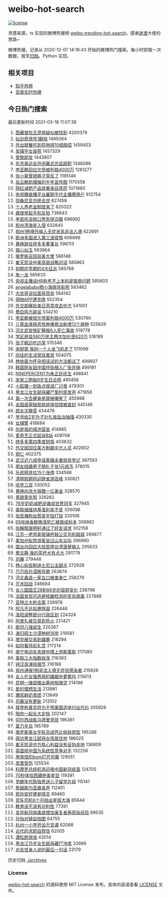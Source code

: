 # weibo-hot-search

[![license](https://img.shields.io/github/license/Arrackisarookie/weibo-hot-search)](https://github.com/Arrackisarookie/weibo-hot-search/blob/master/LICENSE)

灵感来源，ts 实现的微博热搜榜 [weibo-trending-hot-search](https://github.com/justjavac/weibo-trending-hot-search)，感谢[迷渡](https://github.com/justjavac)大佬的思路~

微博热搜，记录从 2020-12-07 14:16:43 开始的微博热门搜索。每小时抓取一次数据，按天[归档](./archives)。Python 实现。

## 相关项目
+ [知乎热榜](https://github.com/Arrackisarookie/zhihu-top-search)
+ [百度实时热搜](https://github.com/Arrackisarookie/baidu-hot-search)

## 今日热门搜索

<!-- Rank Begin -->

最后更新时间 2021-03-18 11:07:39

1. [西藏冒险王遗体疑似被找到](https://s.weibo.com/weibo?q=%23%E8%A5%BF%E8%97%8F%E5%86%92%E9%99%A9%E7%8E%8B%E9%81%97%E4%BD%93%E7%96%91%E4%BC%BC%E8%A2%AB%E6%89%BE%E5%88%B0%23&Refer=top) 4200379
1. [仙剑奇侠传1翻拍](https://s.weibo.com/weibo?q=%23%E4%BB%99%E5%89%91%E5%A5%87%E4%BE%A0%E4%BC%A01%E7%BF%BB%E6%8B%8D%23&Refer=top) 1495064
1. [外出就餐吃到异物得10倍赔偿](https://s.weibo.com/weibo?q=%23%E5%A4%96%E5%87%BA%E5%B0%B1%E9%A4%90%E5%90%83%E5%88%B0%E5%BC%82%E7%89%A9%E5%BE%9710%E5%80%8D%E8%B5%94%E5%81%BF%23&Refer=top) 1459453
1. [吴镇宇女装照](https://s.weibo.com/weibo?q=%23%E5%90%B4%E9%95%87%E5%AE%87%E5%A5%B3%E8%A3%85%E7%85%A7%23&Refer=top) 1457329
1. [曾黎卸妆](https://s.weibo.com/weibo?q=%23%E6%9B%BE%E9%BB%8E%E5%8D%B8%E5%A6%86%23&Refer=top) 1443807
1. [东京奥运会开闭幕式总监辞职](https://s.weibo.com/weibo?q=%E4%B8%9C%E4%BA%AC%E5%A5%A5%E8%BF%90%E4%BC%9A%E5%BC%80%E9%97%AD%E5%B9%95%E5%BC%8F%E6%80%BB%E7%9B%91%E8%BE%9E%E8%81%8C&Refer=top) 1348086
1. [李亚鹏回应欠债被判赔4000万](https://s.weibo.com/weibo?q=%23%E6%9D%8E%E4%BA%9A%E9%B9%8F%E5%9B%9E%E5%BA%94%E6%AC%A0%E5%80%BA%E8%A2%AB%E5%88%A4%E8%B5%944000%E4%B8%87%23&Refer=top) 1281277
1. [张小斐曾把裤子穿反了](https://s.weibo.com/weibo?q=%E5%BC%A0%E5%B0%8F%E6%96%90%E6%9B%BE%E6%8A%8A%E8%A3%A4%E5%AD%90%E7%A9%BF%E5%8F%8D%E4%BA%86&Refer=top) 1195146
1. [岳云鹏助理做的牛年宣传图](https://s.weibo.com/weibo?q=%E5%B2%B3%E4%BA%91%E9%B9%8F%E5%8A%A9%E7%90%86%E5%81%9A%E7%9A%84%E7%89%9B%E5%B9%B4%E5%AE%A3%E4%BC%A0%E5%9B%BE&Refer=top) 1170558
1. [网红减肥产品效果来自禁药](https://s.weibo.com/weibo?q=%E7%BD%91%E7%BA%A2%E5%87%8F%E8%82%A5%E4%BA%A7%E5%93%81%E6%95%88%E6%9E%9C%E6%9D%A5%E8%87%AA%E7%A6%81%E8%8D%AF&Refer=top) 1071660
1. [央视曝直播平台雇聊手代主播撩用户](https://s.weibo.com/weibo?q=%23%E5%A4%AE%E8%A7%86%E6%9B%9D%E7%9B%B4%E6%92%AD%E5%B9%B3%E5%8F%B0%E9%9B%87%E8%81%8A%E6%89%8B%E4%BB%A3%E4%B8%BB%E6%92%AD%E6%92%A9%E7%94%A8%E6%88%B7%23&Refer=top) 912754
1. [坦桑尼亚总统去世](https://s.weibo.com/weibo?q=%23%E5%9D%A6%E6%A1%91%E5%B0%BC%E4%BA%9A%E6%80%BB%E7%BB%9F%E5%8E%BB%E4%B8%96%23&Refer=top) 827458
1. [个人养老金制度来了](https://s.weibo.com/weibo?q=%23%E4%B8%AA%E4%BA%BA%E5%85%BB%E8%80%81%E9%87%91%E5%88%B6%E5%BA%A6%E6%9D%A5%E4%BA%86%23&Refer=top) 820322
1. [龚俊举起手机反拍](https://s.weibo.com/weibo?q=%23%E9%BE%9A%E4%BF%8A%E4%B8%BE%E8%B5%B7%E6%89%8B%E6%9C%BA%E5%8F%8D%E6%8B%8D%23&Refer=top) 736643
1. [李若彤谈脱口秀有提词器](https://s.weibo.com/weibo?q=%23%E6%9D%8E%E8%8B%A5%E5%BD%A4%E8%B0%88%E8%84%B1%E5%8F%A3%E7%A7%80%E6%9C%89%E6%8F%90%E8%AF%8D%E5%99%A8%23&Refer=top) 696992
1. [胶州湾海星入侵](https://s.weibo.com/weibo?q=%E8%83%B6%E5%B7%9E%E6%B9%BE%E6%B5%B7%E6%98%9F%E5%85%A5%E4%BE%B5&Refer=top) 632845
1. [郑州1例境外输入无症状系非法入境](https://s.weibo.com/weibo?q=%23%E9%83%91%E5%B7%9E1%E4%BE%8B%E5%A2%83%E5%A4%96%E8%BE%93%E5%85%A5%E6%97%A0%E7%97%87%E7%8A%B6%E7%B3%BB%E9%9D%9E%E6%B3%95%E5%85%A5%E5%A2%83%23&Refer=top) 622691
1. [欧洲多国进入第三波疫情](https://s.weibo.com/weibo?q=%23%E6%AC%A7%E6%B4%B2%E5%A4%9A%E5%9B%BD%E8%BF%9B%E5%85%A5%E7%AC%AC%E4%B8%89%E6%B3%A2%E7%96%AB%E6%83%85%23&Refer=top) 606698
1. [黄峥辞任拼多多董事长](https://s.weibo.com/weibo?q=%E9%BB%84%E5%B3%A5%E8%BE%9E%E4%BB%BB%E6%8B%BC%E5%A4%9A%E5%A4%9A%E8%91%A3%E4%BA%8B%E9%95%BF&Refer=top) 596113
1. [锦心似玉](https://s.weibo.com/weibo?q=%E9%94%A6%E5%BF%83%E4%BC%BC%E7%8E%89&Refer=top) 593964
1. [俄罗斯召回驻美大使](https://s.weibo.com/weibo?q=%E4%BF%84%E7%BD%97%E6%96%AF%E5%8F%AC%E5%9B%9E%E9%A9%BB%E7%BE%8E%E5%A4%A7%E4%BD%BF&Refer=top) 586148
1. [崔天凯谈中美高层战略对话](https://s.weibo.com/weibo?q=%E5%B4%94%E5%A4%A9%E5%87%AF%E8%B0%88%E4%B8%AD%E7%BE%8E%E9%AB%98%E5%B1%82%E6%88%98%E7%95%A5%E5%AF%B9%E8%AF%9D&Refer=top) 585863
1. [抑郁症早期的4大征兆](https://s.weibo.com/weibo?q=%23%E6%8A%91%E9%83%81%E7%97%87%E6%97%A9%E6%9C%9F%E7%9A%844%E5%A4%A7%E5%BE%81%E5%85%86%23&Refer=top) 585768
1. [朱一龙](https://s.weibo.com/weibo?q=%E6%9C%B1%E4%B8%80%E9%BE%99&Refer=top) 585633
1. [央视主播谈HR称考不上本科是智商问题](https://s.weibo.com/weibo?q=%23%E5%A4%AE%E8%A7%86%E4%B8%BB%E6%92%AD%E8%B0%88HR%E7%A7%B0%E8%80%83%E4%B8%8D%E4%B8%8A%E6%9C%AC%E7%A7%91%E6%98%AF%E6%99%BA%E5%95%86%E9%97%AE%E9%A2%98%23&Refer=top) 585603
1. [angelababy晒小海绵背影照](https://s.weibo.com/weibo?q=angelababy%E6%99%92%E5%B0%8F%E6%B5%B7%E7%BB%B5%E8%83%8C%E5%BD%B1%E7%85%A7&Refer=top) 583462
1. [大衣哥谈拉面哥现状](https://s.weibo.com/weibo?q=%E5%A4%A7%E8%A1%A3%E5%93%A5%E8%B0%88%E6%8B%89%E9%9D%A2%E5%93%A5%E7%8E%B0%E7%8A%B6&Refer=top) 564142
1. [得物APP遭克隆](https://s.weibo.com/weibo?q=%E5%BE%97%E7%89%A9APP%E9%81%AD%E5%85%8B%E9%9A%86&Refer=top) 552354
1. [外交部痛批美日恶意攻击中方](https://s.weibo.com/weibo?q=%23%E5%A4%96%E4%BA%A4%E9%83%A8%E7%97%9B%E6%89%B9%E7%BE%8E%E6%97%A5%E6%81%B6%E6%84%8F%E6%94%BB%E5%87%BB%E4%B8%AD%E6%96%B9%23&Refer=top) 541001
1. [费启鸣方辟谣](https://s.weibo.com/weibo?q=%23%E8%B4%B9%E5%90%AF%E9%B8%A3%E6%96%B9%E8%BE%9F%E8%B0%A3%23&Refer=top) 534210
1. [李亚鹏被控欠债案判赔4000万](https://s.weibo.com/weibo?q=%23%E6%9D%8E%E4%BA%9A%E9%B9%8F%E8%A2%AB%E6%8E%A7%E6%AC%A0%E5%80%BA%E6%A1%88%E5%88%A4%E8%B5%944000%E4%B8%87%23&Refer=top) 530790
1. [儿童血液病恶性肿瘤救治新增12个病种](https://s.weibo.com/weibo?q=%23%E5%84%BF%E7%AB%A5%E8%A1%80%E6%B6%B2%E7%97%85%E6%81%B6%E6%80%A7%E8%82%BF%E7%98%A4%E6%95%91%E6%B2%BB%E6%96%B0%E5%A2%9E12%E4%B8%AA%E7%97%85%E7%A7%8D%23&Refer=top) 525629
1. [河北武安铁矿瞒报6人死亡事故](https://s.weibo.com/weibo?q=%23%E6%B2%B3%E5%8C%97%E6%AD%A6%E5%AE%89%E9%93%81%E7%9F%BF%E7%9E%92%E6%8A%A56%E4%BA%BA%E6%AD%BB%E4%BA%A1%E4%BA%8B%E6%95%85%23&Refer=top) 519778
1. [学区房挂580万房主两次加价至620万](https://s.weibo.com/weibo?q=%23%E5%AD%A6%E5%8C%BA%E6%88%BF%E6%8C%82580%E4%B8%87%E6%88%BF%E4%B8%BB%E4%B8%A4%E6%AC%A1%E5%8A%A0%E4%BB%B7%E8%87%B3620%E4%B8%87%23&Refer=top) 518189
1. [张子枫边吃边哭](https://s.weibo.com/weibo?q=%23%E5%BC%A0%E5%AD%90%E6%9E%AB%E8%BE%B9%E5%90%83%E8%BE%B9%E5%93%AD%23&Refer=top) 515346
1. [宋妍霏 我妈一个人坐飞机走了](https://s.weibo.com/weibo?q=%E5%AE%8B%E5%A6%8D%E9%9C%8F%20%E6%88%91%E5%A6%88%E4%B8%80%E4%B8%AA%E4%BA%BA%E5%9D%90%E9%A3%9E%E6%9C%BA%E8%B5%B0%E4%BA%86&Refer=top) 511099
1. [向往的生活常驻嘉宾](https://s.weibo.com/weibo?q=%23%E5%90%91%E5%BE%80%E7%9A%84%E7%94%9F%E6%B4%BB%E5%B8%B8%E9%A9%BB%E5%98%89%E5%AE%BE%23&Refer=top) 504075
1. [林依晨为怀孕把该试的方法都试了](https://s.weibo.com/weibo?q=%23%E6%9E%97%E4%BE%9D%E6%99%A8%E4%B8%BA%E6%80%80%E5%AD%95%E6%8A%8A%E8%AF%A5%E8%AF%95%E7%9A%84%E6%96%B9%E6%B3%95%E9%83%BD%E8%AF%95%E4%BA%86%23&Refer=top) 499607
1. [韩国网友因中国拌饭植入广告炸锅](https://s.weibo.com/weibo?q=%23%E9%9F%A9%E5%9B%BD%E7%BD%91%E5%8F%8B%E5%9B%A0%E4%B8%AD%E5%9B%BD%E6%8B%8C%E9%A5%AD%E6%A4%8D%E5%85%A5%E5%B9%BF%E5%91%8A%E7%82%B8%E9%94%85%23&Refer=top) 499181
1. [NINEPERCENT为朱正廷庆生](https://s.weibo.com/weibo?q=%23NINEPERCENT%E4%B8%BA%E6%9C%B1%E6%AD%A3%E5%BB%B7%E5%BA%86%E7%94%9F%23&Refer=top) 498841
1. [宋家三胞胎9岁生日合照](https://s.weibo.com/weibo?q=%23%E5%AE%8B%E5%AE%B6%E4%B8%89%E8%83%9E%E8%83%8E9%E5%B2%81%E7%94%9F%E6%97%A5%E5%90%88%E7%85%A7%23&Refer=top) 495456
1. [小狐狸一到饭点就进厂讨食](https://s.weibo.com/weibo?q=%23%E5%B0%8F%E7%8B%90%E7%8B%B8%E4%B8%80%E5%88%B0%E9%A5%AD%E7%82%B9%E5%B0%B1%E8%BF%9B%E5%8E%82%E8%AE%A8%E9%A3%9F%23&Refer=top) 479301
1. [黑龙江女生弑母藏尸案村民发声](https://s.weibo.com/weibo?q=%E9%BB%91%E9%BE%99%E6%B1%9F%E5%A5%B3%E7%94%9F%E5%BC%91%E6%AF%8D%E8%97%8F%E5%B0%B8%E6%A1%88%E6%9D%91%E6%B0%91%E5%8F%91%E5%A3%B0&Refer=top) 471656
1. [第一次去健身房就被嘲笑了](https://s.weibo.com/weibo?q=%23%E7%AC%AC%E4%B8%80%E6%AC%A1%E5%8E%BB%E5%81%A5%E8%BA%AB%E6%88%BF%E5%B0%B1%E8%A2%AB%E5%98%B2%E7%AC%91%E4%BA%86%23&Refer=top) 455998
1. [全国首家硅胶娃娃体验馆被查封](https://s.weibo.com/weibo?q=%23%E5%85%A8%E5%9B%BD%E9%A6%96%E5%AE%B6%E7%A1%85%E8%83%B6%E5%A8%83%E5%A8%83%E4%BD%93%E9%AA%8C%E9%A6%86%E8%A2%AB%E6%9F%A5%E5%B0%81%23&Refer=top) 445146
1. [顾炎沈静雯](https://s.weibo.com/weibo?q=%23%E9%A1%BE%E7%82%8E%E6%B2%88%E9%9D%99%E9%9B%AF%23&Refer=top) 434479
1. [爷爷给2岁孙子针扎放血治抽搐](https://s.weibo.com/weibo?q=%23%E7%88%B7%E7%88%B7%E7%BB%992%E5%B2%81%E5%AD%99%E5%AD%90%E9%92%88%E6%89%8E%E6%94%BE%E8%A1%80%E6%B2%BB%E6%8A%BD%E6%90%90%23&Refer=top) 430330
1. [女辅警](https://s.weibo.com/weibo?q=%E5%A5%B3%E8%BE%85%E8%AD%A6&Refer=top) 418684
1. [你是我的城池营垒](https://s.weibo.com/weibo?q=%E4%BD%A0%E6%98%AF%E6%88%91%E7%9A%84%E5%9F%8E%E6%B1%A0%E8%90%A5%E5%9E%92&Refer=top) 414965
1. [爱奇艺正式起诉B站](https://s.weibo.com/weibo?q=%23%E7%88%B1%E5%A5%87%E8%89%BA%E6%AD%A3%E5%BC%8F%E8%B5%B7%E8%AF%89B%E7%AB%99%23&Refer=top) 409706
1. [拼多多第四季度财报](https://s.weibo.com/weibo?q=%E6%8B%BC%E5%A4%9A%E5%A4%9A%E7%AC%AC%E5%9B%9B%E5%AD%A3%E5%BA%A6%E8%B4%A2%E6%8A%A5&Refer=top) 403632
1. [外交部回应美方制裁中方人员](https://s.weibo.com/weibo?q=%23%E5%A4%96%E4%BA%A4%E9%83%A8%E5%9B%9E%E5%BA%94%E7%BE%8E%E6%96%B9%E5%88%B6%E8%A3%81%E4%B8%AD%E6%96%B9%E4%BA%BA%E5%91%98%23&Refer=top) 402802
1. [郑仁](https://s.weibo.com/weibo?q=%E9%83%91%E4%BB%81&Refer=top) 402375
1. [武汉近六成申请离婚夫妻放弃登记](https://s.weibo.com/weibo?q=%E6%AD%A6%E6%B1%89%E8%BF%91%E5%85%AD%E6%88%90%E7%94%B3%E8%AF%B7%E7%A6%BB%E5%A9%9A%E5%A4%AB%E5%A6%BB%E6%94%BE%E5%BC%83%E7%99%BB%E8%AE%B0&Refer=top) 387593
1. [朋友结婚男子随礼千张1元纸币](https://s.weibo.com/weibo?q=%E6%9C%8B%E5%8F%8B%E7%BB%93%E5%A9%9A%E7%94%B7%E5%AD%90%E9%9A%8F%E7%A4%BC%E5%8D%83%E5%BC%A01%E5%85%83%E7%BA%B8%E5%B8%81&Refer=top) 378015
1. [乐视网连拉15个涨停](https://s.weibo.com/weibo?q=%E4%B9%90%E8%A7%86%E7%BD%91%E8%BF%9E%E6%8B%8915%E4%B8%AA%E6%B6%A8%E5%81%9C&Refer=top) 334588
1. [清明假期将迎跨省游高峰](https://s.weibo.com/weibo?q=%23%E6%B8%85%E6%98%8E%E5%81%87%E6%9C%9F%E5%B0%86%E8%BF%8E%E8%B7%A8%E7%9C%81%E6%B8%B8%E9%AB%98%E5%B3%B0%23&Refer=top) 330821
1. [哈登三双](https://s.weibo.com/weibo?q=%E5%93%88%E7%99%BB%E4%B8%89%E5%8F%8C&Refer=top) 330052
1. [黄峥向浙大捐赠一亿美金](https://s.weibo.com/weibo?q=%E9%BB%84%E5%B3%A5%E5%90%91%E6%B5%99%E5%A4%A7%E6%8D%90%E8%B5%A0%E4%B8%80%E4%BA%BF%E7%BE%8E%E9%87%91&Refer=top) 328570
1. [景甜童年照](https://s.weibo.com/weibo?q=%23%E6%99%AF%E7%94%9C%E7%AB%A5%E5%B9%B4%E7%85%A7%23&Refer=top) 328282
1. [78岁奶奶减肥逆袭成世界冠军](https://s.weibo.com/weibo?q=78%E5%B2%81%E5%A5%B6%E5%A5%B6%E5%87%8F%E8%82%A5%E9%80%86%E8%A2%AD%E6%88%90%E4%B8%96%E7%95%8C%E5%86%A0%E5%86%9B&Refer=top) 327945
1. [美联储维持基准利率不变](https://s.weibo.com/weibo?q=%E7%BE%8E%E8%81%94%E5%82%A8%E7%BB%B4%E6%8C%81%E5%9F%BA%E5%87%86%E5%88%A9%E7%8E%87%E4%B8%8D%E5%8F%98&Refer=top) 326096
1. [张哲瀚粉丝帮吴宇恒打投](https://s.weibo.com/weibo?q=%23%E5%BC%A0%E5%93%B2%E7%80%9A%E7%B2%89%E4%B8%9D%E5%B8%AE%E5%90%B4%E5%AE%87%E6%81%92%E6%89%93%E6%8A%95%23&Refer=top) 320106
1. [65吨抹香鲸搁浅死亡被做成标本](https://s.weibo.com/weibo?q=65%E5%90%A8%E6%8A%B9%E9%A6%99%E9%B2%B8%E6%90%81%E6%B5%85%E6%AD%BB%E4%BA%A1%E8%A2%AB%E5%81%9A%E6%88%90%E6%A0%87%E6%9C%AC&Refer=top) 308882
1. [张翰帮唐明轩通过了好友请求](https://s.weibo.com/weibo?q=%23%E5%BC%A0%E7%BF%B0%E5%B8%AE%E5%94%90%E6%98%8E%E8%BD%A9%E9%80%9A%E8%BF%87%E4%BA%86%E5%A5%BD%E5%8F%8B%E8%AF%B7%E6%B1%82%23&Refer=top) 302158
1. [江苏一老师拿玻璃杯敲公交司机脑袋](https://s.weibo.com/weibo?q=%E6%B1%9F%E8%8B%8F%E4%B8%80%E8%80%81%E5%B8%88%E6%8B%BF%E7%8E%BB%E7%92%83%E6%9D%AF%E6%95%B2%E5%85%AC%E4%BA%A4%E5%8F%B8%E6%9C%BA%E8%84%91%E8%A2%8B&Refer=top) 299877
1. [美加州拟禁游客坐过山车尖叫](https://s.weibo.com/weibo?q=%23%E7%BE%8E%E5%8A%A0%E5%B7%9E%E6%8B%9F%E7%A6%81%E6%B8%B8%E5%AE%A2%E5%9D%90%E8%BF%87%E5%B1%B1%E8%BD%A6%E5%B0%96%E5%8F%AB%23&Refer=top) 296990
1. [国台办回应大陆暂停台湾菠萝输入](https://s.weibo.com/weibo?q=%23%E5%9B%BD%E5%8F%B0%E5%8A%9E%E5%9B%9E%E5%BA%94%E5%A4%A7%E9%99%86%E6%9A%82%E5%81%9C%E5%8F%B0%E6%B9%BE%E8%8F%A0%E8%90%9D%E8%BE%93%E5%85%A5%23&Refer=top) 295633
1. [蔡文静 我的茶杯犬有点大](https://s.weibo.com/weibo?q=%E8%94%A1%E6%96%87%E9%9D%99%20%E6%88%91%E7%9A%84%E8%8C%B6%E6%9D%AF%E7%8A%AC%E6%9C%89%E7%82%B9%E5%A4%A7&Refer=top) 291779
1. [司藤](https://s.weibo.com/weibo?q=%E5%8F%B8%E8%97%A4&Refer=top) 279448
1. [林心如自制迪士尼公主甜点](https://s.weibo.com/weibo?q=%E6%9E%97%E5%BF%83%E5%A6%82%E8%87%AA%E5%88%B6%E8%BF%AA%E5%A3%AB%E5%B0%BC%E5%85%AC%E4%B8%BB%E7%94%9C%E7%82%B9&Refer=top) 272928
1. [乃万给孙滢皓写歌](https://s.weibo.com/weibo?q=%23%E4%B9%83%E4%B8%87%E7%BB%99%E5%AD%99%E6%BB%A2%E7%9A%93%E5%86%99%E6%AD%8C%23&Refer=top) 263674
1. [河北蠡县一家五口被害身亡](https://s.weibo.com/weibo?q=%E6%B2%B3%E5%8C%97%E8%A0%A1%E5%8E%BF%E4%B8%80%E5%AE%B6%E4%BA%94%E5%8F%A3%E8%A2%AB%E5%AE%B3%E8%BA%AB%E4%BA%A1&Refer=top) 258279
1. [咒术回战](https://s.weibo.com/weibo?q=%E5%92%92%E6%9C%AF%E5%9B%9E%E6%88%98&Refer=top) 246694
1. [女儿国国王28到66岁的容颜变化](https://s.weibo.com/weibo?q=%23%E5%A5%B3%E5%84%BF%E5%9B%BD%E5%9B%BD%E7%8E%8B28%E5%88%B066%E5%B2%81%E7%9A%84%E5%AE%B9%E9%A2%9C%E5%8F%98%E5%8C%96%23&Refer=top) 238796
1. [法国发现可逃避核酸检测的变异病毒](https://s.weibo.com/weibo?q=%23%E6%B3%95%E5%9B%BD%E5%8F%91%E7%8E%B0%E5%8F%AF%E9%80%83%E9%81%BF%E6%A0%B8%E9%85%B8%E6%A3%80%E6%B5%8B%E7%9A%84%E5%8F%98%E5%BC%82%E7%97%85%E6%AF%92%23&Refer=top) 227888
1. [亚特兰大枪击案](https://s.weibo.com/weibo?q=%E4%BA%9A%E7%89%B9%E5%85%B0%E5%A4%A7%E6%9E%AA%E5%87%BB%E6%A1%88&Refer=top) 226978
1. [阿凡不达拟邀阵容](https://s.weibo.com/weibo?q=%E9%98%BF%E5%87%A1%E4%B8%8D%E8%BE%BE%E6%8B%9F%E9%82%80%E9%98%B5%E5%AE%B9&Refer=top) 226448
1. [洛阳调整部分行政区划](https://s.weibo.com/weibo?q=%E6%B4%9B%E9%98%B3%E8%B0%83%E6%95%B4%E9%83%A8%E5%88%86%E8%A1%8C%E6%94%BF%E5%8C%BA%E5%88%92&Refer=top) 224324
1. [阿里扎被交易到热火](https://s.weibo.com/weibo?q=%E9%98%BF%E9%87%8C%E6%89%8E%E8%A2%AB%E4%BA%A4%E6%98%93%E5%88%B0%E7%83%AD%E7%81%AB&Refer=top) 221421
1. [欧冠八强诞生](https://s.weibo.com/weibo?q=%E6%AC%A7%E5%86%A0%E5%85%AB%E5%BC%BA%E8%AF%9E%E7%94%9F&Refer=top) 220267
1. [海归硕士沙漠种树18年](https://s.weibo.com/weibo?q=%23%E6%B5%B7%E5%BD%92%E7%A1%95%E5%A3%AB%E6%B2%99%E6%BC%A0%E7%A7%8D%E6%A0%9118%E5%B9%B4%23&Refer=top) 219561
1. [塔克被交易到雄鹿](https://s.weibo.com/weibo?q=%E5%A1%94%E5%85%8B%E8%A2%AB%E4%BA%A4%E6%98%93%E5%88%B0%E9%9B%84%E9%B9%BF&Refer=top) 218294
1. [如何看待彩礼贷](https://s.weibo.com/weibo?q=%23%E5%A6%82%E4%BD%95%E7%9C%8B%E5%BE%85%E5%BD%A9%E7%A4%BC%E8%B4%B7%23&Refer=top) 217214
1. [南宁电动车夹缝中撞上劳斯莱斯](https://s.weibo.com/weibo?q=%E5%8D%97%E5%AE%81%E7%94%B5%E5%8A%A8%E8%BD%A6%E5%A4%B9%E7%BC%9D%E4%B8%AD%E6%92%9E%E4%B8%8A%E5%8A%B3%E6%96%AF%E8%8E%B1%E6%96%AF&Refer=top) 217080
1. [美股三大指数收涨](https://s.weibo.com/weibo?q=%E7%BE%8E%E8%82%A1%E4%B8%89%E5%A4%A7%E6%8C%87%E6%95%B0%E6%94%B6%E6%B6%A8&Refer=top) 216383
1. [钟汉良演技细节](https://s.weibo.com/weibo?q=%23%E9%92%9F%E6%B1%89%E8%89%AF%E6%BC%94%E6%8A%80%E7%BB%86%E8%8A%82%23&Refer=top) 216166
1. [郑州通报1例非法入境无症状感染者](https://s.weibo.com/weibo?q=%E9%83%91%E5%B7%9E%E9%80%9A%E6%8A%A51%E4%BE%8B%E9%9D%9E%E6%B3%95%E5%85%A5%E5%A2%83%E6%97%A0%E7%97%87%E7%8A%B6%E6%84%9F%E6%9F%93%E8%80%85&Refer=top) 215926
1. [女人在女强男弱的婚姻中更累吗](https://s.weibo.com/weibo?q=%23%E5%A5%B3%E4%BA%BA%E5%9C%A8%E5%A5%B3%E5%BC%BA%E7%94%B7%E5%BC%B1%E7%9A%84%E5%A9%9A%E5%A7%BB%E4%B8%AD%E6%9B%B4%E7%B4%AF%E5%90%97%23&Refer=top) 215613
1. [昆明一陵园推出墓地按揭贷](https://s.weibo.com/weibo?q=%23%E6%98%86%E6%98%8E%E4%B8%80%E9%99%B5%E5%9B%AD%E6%8E%A8%E5%87%BA%E5%A2%93%E5%9C%B0%E6%8C%89%E6%8F%AD%E8%B4%B7%23&Refer=top) 214198
1. [爱的理想生活](https://s.weibo.com/weibo?q=%23%E7%88%B1%E7%9A%84%E7%90%86%E6%83%B3%E7%94%9F%E6%B4%BB%23&Refer=top) 213981
1. [爆浆鲜奶青团](https://s.weibo.com/weibo?q=%23%E7%88%86%E6%B5%86%E9%B2%9C%E5%A5%B6%E9%9D%92%E5%9B%A2%23&Refer=top) 213849
1. [司藤没有更新](https://s.weibo.com/weibo?q=%23%E5%8F%B8%E8%97%A4%E6%B2%A1%E6%9C%89%E6%9B%B4%E6%96%B0%23&Refer=top) 213102
1. [拜登称普京将为干预美国选举付出代价](https://s.weibo.com/weibo?q=%E6%8B%9C%E7%99%BB%E7%A7%B0%E6%99%AE%E4%BA%AC%E5%B0%86%E4%B8%BA%E5%B9%B2%E9%A2%84%E7%BE%8E%E5%9B%BD%E9%80%89%E4%B8%BE%E4%BB%98%E5%87%BA%E4%BB%A3%E4%BB%B7&Refer=top) 205926
1. [陪你一起长大定档](https://s.weibo.com/weibo?q=%E9%99%AA%E4%BD%A0%E4%B8%80%E8%B5%B7%E9%95%BF%E5%A4%A7%E5%AE%9A%E6%A1%A3&Refer=top) 202147
1. [切尔西战胜马德里竞技](https://s.weibo.com/weibo?q=%E5%88%87%E5%B0%94%E8%A5%BF%E6%88%98%E8%83%9C%E9%A9%AC%E5%BE%B7%E9%87%8C%E7%AB%9E%E6%8A%80&Refer=top) 196361
1. [富力半岛](https://s.weibo.com/weibo?q=%E5%AF%8C%E5%8A%9B%E5%8D%8A%E5%B2%9B&Refer=top) 195789
1. [俄罗斯美女宇航员成芭比娃娃原型](https://s.weibo.com/weibo?q=%23%E4%BF%84%E7%BD%97%E6%96%AF%E7%BE%8E%E5%A5%B3%E5%AE%87%E8%88%AA%E5%91%98%E6%88%90%E8%8A%AD%E6%AF%94%E5%A8%83%E5%A8%83%E5%8E%9F%E5%9E%8B%23&Refer=top) 195286
1. [探访黑龙江弑母女孩居住地](https://s.weibo.com/weibo?q=%E6%8E%A2%E8%AE%BF%E9%BB%91%E9%BE%99%E6%B1%9F%E5%BC%91%E6%AF%8D%E5%A5%B3%E5%AD%A9%E5%B1%85%E4%BD%8F%E5%9C%B0&Refer=top) 186025
1. [崔天凯说中方核心利益没有妥协余地](https://s.weibo.com/weibo?q=%23%E5%B4%94%E5%A4%A9%E5%87%AF%E8%AF%B4%E4%B8%AD%E6%96%B9%E6%A0%B8%E5%BF%83%E5%88%A9%E7%9B%8A%E6%B2%A1%E6%9C%89%E5%A6%A5%E5%8D%8F%E4%BD%99%E5%9C%B0%23&Refer=top) 136809
1. [英国视中国为系统性竞争对手](https://s.weibo.com/weibo?q=%23%E8%8B%B1%E5%9B%BD%E8%A7%86%E4%B8%AD%E5%9B%BD%E4%B8%BA%E7%B3%BB%E7%BB%9F%E6%80%A7%E7%AB%9E%E4%BA%89%E5%AF%B9%E6%89%8B%23&Refer=top) 132258
1. [用鬼怪的bgm打开司藤](https://s.weibo.com/weibo?q=%E7%94%A8%E9%AC%BC%E6%80%AA%E7%9A%84bgm%E6%89%93%E5%BC%80%E5%8F%B8%E8%97%A4&Refer=top) 129051
1. [库里受伤](https://s.weibo.com/weibo?q=%E5%BA%93%E9%87%8C%E5%8F%97%E4%BC%A4&Refer=top) 125534
1. [科摩罗总统机场迎接中国新冠疫苗](https://s.weibo.com/weibo?q=%23%E7%A7%91%E6%91%A9%E7%BD%97%E6%80%BB%E7%BB%9F%E6%9C%BA%E5%9C%BA%E8%BF%8E%E6%8E%A5%E4%B8%AD%E5%9B%BD%E6%96%B0%E5%86%A0%E7%96%AB%E8%8B%97%23&Refer=top) 124705
1. [70秒体验西藏绝美星空](https://s.weibo.com/weibo?q=%2370%E7%A7%92%E4%BD%93%E9%AA%8C%E8%A5%BF%E8%97%8F%E7%BB%9D%E7%BE%8E%E6%98%9F%E7%A9%BA%23&Refer=top) 119391
1. [觉醒年代陈独秀送儿子留学片段](https://s.weibo.com/weibo?q=%E8%A7%89%E9%86%92%E5%B9%B4%E4%BB%A3%E9%99%88%E7%8B%AC%E7%A7%80%E9%80%81%E5%84%BF%E5%AD%90%E7%95%99%E5%AD%A6%E7%89%87%E6%AE%B5&Refer=top) 115141
1. [詹姆斯为亚裔发声](https://s.weibo.com/weibo?q=%E8%A9%B9%E5%A7%86%E6%96%AF%E4%B8%BA%E4%BA%9A%E8%A3%94%E5%8F%91%E5%A3%B0&Refer=top) 112401
1. [若你安好便是晴天](https://s.weibo.com/weibo?q=%E8%8B%A5%E4%BD%A0%E5%AE%89%E5%A5%BD%E4%BE%BF%E6%98%AF%E6%99%B4%E5%A4%A9&Refer=top) 89460
1. [货车司机6个月拍出星辰大海](https://s.weibo.com/weibo?q=%23%E8%B4%A7%E8%BD%A6%E5%8F%B8%E6%9C%BA6%E4%B8%AA%E6%9C%88%E6%8B%8D%E5%87%BA%E6%98%9F%E8%BE%B0%E5%A4%A7%E6%B5%B7%23&Refer=top) 85644
1. [教育该不该有功利性](https://s.weibo.com/weibo?q=%23%E6%95%99%E8%82%B2%E8%AF%A5%E4%B8%8D%E8%AF%A5%E6%9C%89%E5%8A%9F%E5%88%A9%E6%80%A7%23&Refer=top) 77391
1. [变异新冠病毒或增加康复者再感染风险](https://s.weibo.com/weibo?q=%23%E5%8F%98%E5%BC%82%E6%96%B0%E5%86%A0%E7%97%85%E6%AF%92%E6%88%96%E5%A2%9E%E5%8A%A0%E5%BA%B7%E5%A4%8D%E8%80%85%E5%86%8D%E6%84%9F%E6%9F%93%E9%A3%8E%E9%99%A9%23&Refer=top) 69535
1. [孙怡对镜自拍图](https://s.weibo.com/weibo?q=%23%E5%AD%99%E6%80%A1%E5%AF%B9%E9%95%9C%E8%87%AA%E6%8B%8D%E5%9B%BE%23&Refer=top) 64755
1. [杭州一小学开设方言课](https://s.weibo.com/weibo?q=%23%E6%9D%AD%E5%B7%9E%E4%B8%80%E5%B0%8F%E5%AD%A6%E5%BC%80%E8%AE%BE%E6%96%B9%E8%A8%80%E8%AF%BE%23&Refer=top) 62068
1. [古代的求职自荐信](https://s.weibo.com/weibo?q=%23%E5%8F%A4%E4%BB%A3%E7%9A%84%E6%B1%82%E8%81%8C%E8%87%AA%E8%8D%90%E4%BF%A1%23&Refer=top) 62005
1. [谭松韵哭戏](https://s.weibo.com/weibo?q=%23%E8%B0%AD%E6%9D%BE%E9%9F%B5%E5%93%AD%E6%88%8F%23&Refer=top) 43014
1. [黑龙江15岁女生弑母藏尸冷库](https://s.weibo.com/weibo?q=%23%E9%BB%91%E9%BE%99%E6%B1%9F15%E5%B2%81%E5%A5%B3%E7%94%9F%E5%BC%91%E6%AF%8D%E8%97%8F%E5%B0%B8%E5%86%B7%E5%BA%93%23&Refer=top) 32699
1. [对去世亲人说的最后一句话](https://s.weibo.com/weibo?q=%23%E5%AF%B9%E5%8E%BB%E4%B8%96%E4%BA%B2%E4%BA%BA%E8%AF%B4%E7%9A%84%E6%9C%80%E5%90%8E%E4%B8%80%E5%8F%A5%E8%AF%9D%23&Refer=top) 23179
<!-- Rank End -->

历史归档 [./archives](./archives)

### License

[weibo-hot-search](https://github.com/Arrackisarookie/weibo-hot-search) 的源码使用 MIT License 发布。具体内容请查看 [LICENSE](./LICENSE) 文件。
